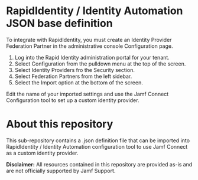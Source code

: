 # RapidIdentity / Identity Automation JSON base definition

To integrate with RapidIdentity, you must create an Identity Provider Federation Partner in the administrative console Configuration page.

1. Log into the Rapid Identity administration portal for your tenant.
2. Select Configuration from the pulldown menu at the top of the screen.
3. Select Identity Providers fro the Security section.
4. Select Federation Partners from the left sidebar.
5. Select the Import option at the bottom of the screen.  

Edit the name of your imported settings and use the Jamf Connect Configuration tool to set up a custom identity provider.

# About this repository

This sub-repository contains a .json definition file that can be imported into RapidIdentity / Identity Automation configuration tool to use Jamf Connect as a custom identity provider.

**Disclaimer:** All resources contained in this repository are provided as-is and are not officially supported by Jamf Support.
